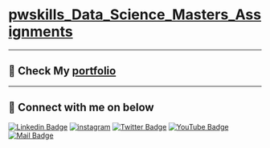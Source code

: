 # [pwskills_Data_Science_Masters_Assignments](https://pwskills.com/course/Data-Science-Masters)








------------------------
## 🪪 Check My [portfolio](https://kishansutariya23.github.io/)

----------------
## 🤝 Connect with me on below

[![Linkedin Badge][linkedinbadge]][linkedin] 
[![instagram](https://img.shields.io/badge/Instagram-da3b5a?style=flat&logo=instagram&logoColor=white&link=https://www.instagram.com/ks23code/)][instagram] [![Twitter Badge](https://img.shields.io/badge/-@ks23_code-1ca0f1?style=flat&labelColor=1ca0f1&logo=twitter&logoColor=white&link=https://twitter.com/ks23code)][twitter] 
[![YouTube Badge](https://img.shields.io/badge/-kishansutariya23-e74c3c?style=flat&labelColor=e74c3c&logo=youtube&logoColor=white)][youtube] [![Mail Badge](https://img.shields.io/badge/-kishansutariya23.in@gmail.com-c0392b?style=flat&labelColor=c0392b&logo=gmail&logoColor=white)][gmail] 


[linkedin]: https://www.linkedin.com/in/kishankumar-sutariya/
[twitter]: https://twitter.com/ks23code?t=slipKXB8ZbZG4wDzoTxQ&s=09
[data.world]: https://data.world/dataman-udit
[youtube]: https://www.youtube.com/@kishansutariya23
[gmail]: mailto:kishansutariya23.in@gmail.com
[skype]: skype:------?call
[instagram]: https://www.instagram.com/ks23code


[linkedinbadge]: https://img.shields.io/badge/-kishankumar_sutariya-0e76a8?style=flat&labelColor=0e76a8&logo=linkedin&logoColor=white
[twitterbadge]: https://img.shields.io/badge/-@ks23code-1ca0f1?style=flat&labelColor=1ca0f1&logo=twitter&logoColor=white&link=https://twitter.com/quantumudit
[gmailbadge]: https://img.shields.io/badge/-ks23.code-c0392b?style=flat&labelColor=c0392b&logo=gmail&logoColor=white
[youtubebadge]: https://img.shields.io/badge/-youtube-e74c3c?style=flat&labelColor=e74c3c&logo=youtube&logoColor=white

[instagram]:https://img.shields.io/badge/Instagram-E4405F?style=for-the-badge&logo=instagram&logoColor=white
